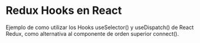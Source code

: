 # Redux Hooks en React

Ejemplo de como utilizar los Hooks useSelector() y useDispatch() de React Redux, como alternativa al componente de orden superior connect().
